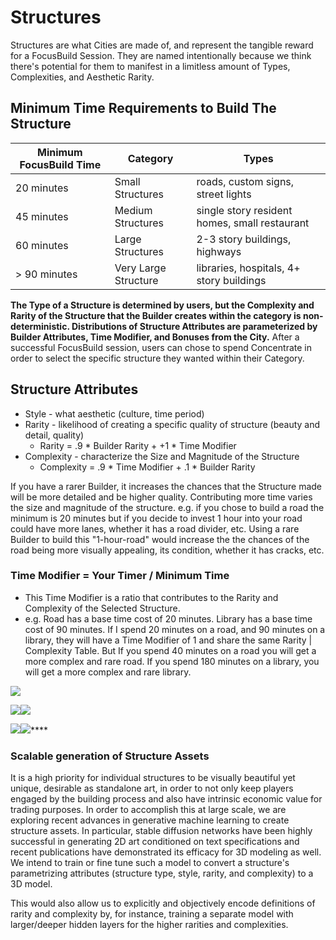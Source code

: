 # Structures

Structures are what Cities are made of, and represent the tangible reward for a FocusBuild Session. They are named intentionally because we think there's potential for them to manifest in a limitless amount of Types, Complexities, and Aesthetic Rarity.&#x20;



## **Minimum Time Requirements to Build The Structure**

| Minimum FocusBuild Time | Category             | Types                                         |
| ----------------------- | -------------------- | --------------------------------------------- |
| 20 minutes              | Small Structures     | roads, custom signs, street lights            |
| 45 minutes              | Medium Structures    | single story resident homes, small restaurant |
| 60 minutes              | Large Structures     | 2-3 story buildings, highways                 |
| > 90 minutes            | Very Large Structure | libraries, hospitals, 4+ story buildings      |

**The Type of a Structure is determined by users,  but the Complexity and Rarity of the Structure that the Builder creates within the category is non-deterministic. Distributions of Structure Attributes are parameterized by Builder Attributes, Time Modifier, and Bonuses from the City.** After a successful FocusBuild session, users can chose to spend Concentrate in order to select the specific structure they wanted within their Category.



## Structure Attributes

* Style - what aesthetic (culture, time period)
* Rarity - likelihood of creating a specific quality of structure (beauty and detail, quality)
  * Rarity = .9 \* Builder Rarity + +1 \* Time Modifier
* Complexity - characterize the Size and Magnitude of the Structure
  * Complexity = .9 \* Time Modifier + .1 \* Builder Rarity

If you have a rarer Builder, it increases the chances that the Structure made will be more detailed and be higher quality.  Contributing more time varies the size and magnitude of the structure. e.g. if you chose to build a road the minimum is 20 minutes but if you decide to invest 1 hour into your road could have more lanes, whether it has a road divider, etc. Using a rare Builder to build this "1-hour-road" would increase the the chances of the road being more visually appealing, its condition, whether it has cracks, etc.&#x20;

### &#x20;Time Modifier = Your Timer / Minimum Time&#x20;

* This Time Modifier is a ratio that contributes to the Rarity and Complexity of the Selected Structure.
* e.g. Road has a base time cost of 20 minutes. Library has a base time cost of 90 minutes. If I spend 20 minutes on a road, and 90 minutes on a library, they will have a Time Modifier of 1 and share the same Rarity | Complexity Table. But If you spend 40 minutes on a road you will get a more complex and rare road. If you spend 180 minutes on a library, you will get a more complex and rare library.

<img src="../.gitbook/assets/noun-4267809(1) (1).png" alt="" data-size="original">![](<../.gitbook/assets/noun-3222595(1) (2).png>)

![](../.gitbook/assets/noun-3222580.png)![](../.gitbook/assets/noun-3222571\(1\).png)

****![](../.gitbook/assets/noun-3222672.png)****![](<../.gitbook/assets/noun-2094541 (1).png>)****



### **Scalable generation of Structure Assets**

It is a high priority for individual structures to be visually beautiful yet unique, desirable as standalone art, in order to not only keep players engaged by the building process and also have intrinsic economic value for trading purposes.  In order to accomplish this at large scale, we are exploring recent advances in generative machine learning to create structure assets.  In particular, stable diffusion networks have been highly successful in generating 2D art conditioned on text specifications and recent publications have demonstrated its efficacy for 3D modeling as well.  We intend to train or fine tune such a model to convert a structure's parametrizing attributes (structure type, style, rarity, and complexity) to a 3D model.

This would also allow us to explicitly and objectively encode definitions of rarity and complexity by, for instance, training a separate model with larger/deeper hidden layers for the higher rarities and complexities.
